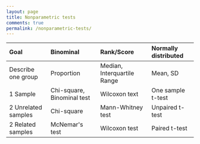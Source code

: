 ```yaml
---
layout: page
title: Nonparametric tests
comments: true
permalink: /nonparametric-tests/
---
```


| Goal | Binominal | Rank/Score | Normally distributed | 
| :--- | :-------- | :--------- | :------------------- |
| Describe one group | Proportion | Median, Interquartile Range | Mean, SD |
| 1 Sample | Chi-square, Binominal test | Wilcoxon text | One sample t-test |
| 2 Unrelated samples | Chi-square | Mann-Whitney test | Unpaired t-test |
| 2 Related samples | McNemar's test | Wilcoxon test | Paired t-test |

